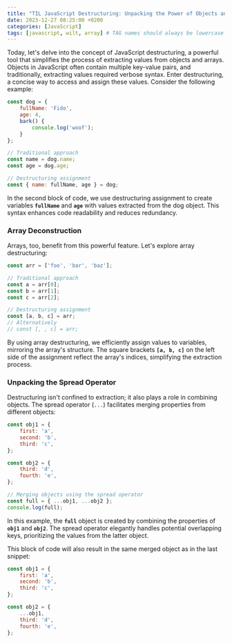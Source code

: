 ```yaml
---
title: "TIL JavaScript Destructuring: Unpacking the Power of Objects and Arrays"
date: 2023-12-27 08:25:00 +0200
categories: [JavaScript]
tags: [javascript, wilt, array] # TAG names should always be lowercase
---
```


Today, let's delve into the concept of JavaScript destructuring, a powerful tool that simplifies the process of extracting values from objects and arrays.
Objects in JavaScript often contain multiple key-value pairs, and traditionally, extracting values required verbose syntax. Enter destructuring, a concise way to access and assign these values. Consider the following example:

```javascript
const dog = {
    fullName: 'Fido',
    age: 4,
    bark() {
        console.log('woof');
    }
};

// Traditional approach
const name = dog.name;
const age = dog.age;

// Destructuring assignment
const { name: fullName, age } = dog;
```
In the second block of code, we use destructuring assignment to create variables **``fullName``** and **``age``** with values extracted from the dog object. This syntax enhances code readability and reduces redundancy.

### Array Deconstruction
Arrays, too, benefit from this powerful feature. Let's explore array destructuring:

```javascript
const arr = ['foo', 'bar', 'baz'];

// Traditional approach
const a = arr[0];
const b = arr[1];
const c = arr[2];

// Destructuring assignment
const [a, b, c] = arr;
// Alternatively
// const [, , c] = arr;

```
By using array destructuring, we efficiently assign values to variables, mirroring the array's structure. The square brackets **`[a, b, c]`** on the left side of the assignment reflect the array's indices, simplifying the extraction process.

### Unpacking the Spread Operator
Destructuring isn't confined to extraction; it also plays a role in combining objects. The spread operator (`...`) facilitates merging properties from different objects:



```javascript
const obj1 = {
    first: 'a',
    second: 'b',
    third: 'c',
};

const obj2 = {
    third: 'd',
    fourth: 'e',
};

// Merging objects using the spread operator
const full = { ...obj1, ...obj2 };
console.log(full);

```
In this example, the **``full``** object is created by combining the properties of **``obj1``** and **``obj2``**. The spread operator elegantly handles potential overlapping keys, prioritizing the values from the latter object.

This block of code will also result in the same merged object as in the last snippet:

```javascript
const obj1 = {
    first: 'a',
    second: 'b',
    third: 'c',
};

const obj2 = {
    ...obj1,
    third: 'd',
    fourth: 'e',
};


```






